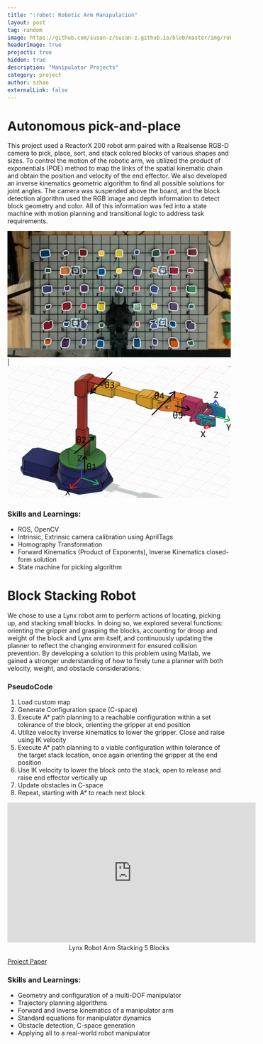 ```yaml
---
title: ":robot: Robotic Arm Manipulation"
layout: post
tag: random
image: https://github.com/susan-z/susan-z.github.io/blob/master/img/robotics_cover.png?raw=true
headerImage: true
projects: true
hidden: true
description: "Manipulator Projects"
category: project
author: szhao
externalLink: false
---
```

# Autonomous pick-and-place
This project used a ReactorX 200 robot arm paired with a Realsense RGB-D camera to pick, place, sort, and stack colored blocks of various shapes and sizes. To control the motion of the robotic arm, we utilized the product of exponentials (POE) method to map the links of the spatial kinematic chain and obtain the position and velocity of the end effector. We also developed an inverse kinematics geometric algorithm to find all possible solutions for joint angles. The camera was suspended above the board, and the block detection algorithm used the RGB image and depth information to detect block geometry and color. All of this information was fed into a state machine with motion planning and transitional logic to address task requirements.

![](https://github.com/susan-z/susan-z.github.io/blob/master/img/block_detection.jpeg?raw=true) | ![](https://github.com/susan-z/susan-z.github.io/blob/master/img/arm_screw.png?raw=true)

### Skills and Learnings:
* ROS, OpenCV
* Intrinsic, Extrinsic camera calibration using AprilTags
* Homography Transformation
* Forward Kinematics (Product of Exponents), Inverse Kinematics closed-form solution
* State machine for picking algorithm

# Block Stacking Robot
We chose to use a Lynx robot arm to perform actions of locating, picking up, and stacking small blocks. In doing so, we explored several functions: orienting the gripper and grasping the blocks, accounting for droop and weight of the block and Lynx arm itself, and continuously updating the planner to reflect the changing environment for ensured collision prevention. By developing a solution to this problem using Matlab, we gained a stronger understanding of how to finely tune a planner with both velocity, weight, and obstacle considerations.

### PseudoCode
1. Load custom map
2. Generate Configuration space (C-space)
3. Execute A*  path planning to a reachable configuration within a set tolerance of the block, orienting the gripper at end position
4. Utilize velocity inverse kinematics to lower the gripper. Close and raise using IK velocity
5. Execute A* path planning to a viable configuration within tolerance of the target stack location, once again orienting the gripper at the end position
6. Use IK velocity to lower the block onto the stack, open to release and raise end effector vertically up
7. Update obstacles in C-space
8. Repeat, starting with A* to reach next block

<center>
  <iframe width="560" height="315" src="https://www.youtube.com/embed/2dLq227PmDc" frameborder="0" allowfullscreen></iframe>
</center>
<center>
Lynx Robot Arm Stacking 5 Blocks
</center>

[Project Paper](https://github.com/susan-z/susan-z.github.io/tree/master/projects/RoboFinalPaper.pdf)

### Skills and Learnings:
* Geometry and configuration of a multi-DOF manipulator
* Trajectory planning algorithms
* Forward and Inverse kinematics of a manipulator arm
* Standard equations for manipulator dynamics
* Obstacle detection, C-space generation
* Applying all to a real-world robot manipulator